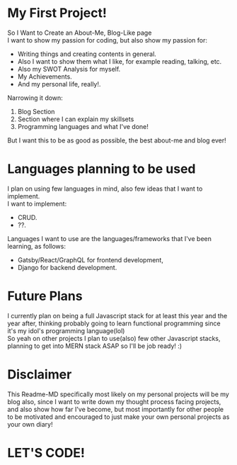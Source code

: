 # My First Project!
So I Want to Create an About-Me, Blog-Like page<br>
I want to show my passion for coding, but also show my passion for: 
- Writing things and creating contents in general.
- Also I want to show them what I like, for example reading, talking, etc.
- Also my SWOT Analysis for myself.
- My Achievements.
- And my personal life, really!.

Narrowing it down:
1. Blog Section
2. Section where I can explain my skillsets
3. Programming languages and what I've done!

But I want this to be as good as possible, the best about-me and blog ever!

# Languages planning to be used
I plan on using few languages in mind, also few ideas that I want to implement.<br>
I want to implement:
- CRUD.
- ??.

Languages I want to use are the languages/frameworks that I've been learning, as follows:
- Gatsby/React/GraphQL for frontend development,
- Django for backend development.

# Future Plans
I currently plan on being a full Javascript stack for at least this year and the year after, thinking probably going to learn functional programming since it's my idol's programming language(lol)<br>
So yeah on other projects I plan to use(also) few other Javascript stacks, planning to get into MERN stack ASAP so I'll be job ready! :) <br>

# Disclaimer
This Readme-MD specifically most likely on my personal projects will be my blog also, since I want to write down my thought process facing projects, and also show how far I've become, but most importantly for other people to be motivated and encouraged to just make your own personal projects as your own diary!

# LET'S CODE!
